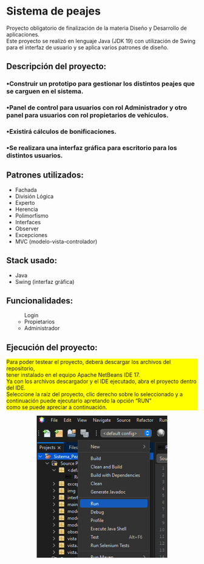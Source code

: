 
<h1> Sistema de peajes </h1>

<p> Proyecto obligatorio de finalización de la materia Diseño y Desarrollo de aplicaciones.<br>
 Este proyecto se realizó en lenguaje Java (JDK 19) con utilización de Swing para el interfaz de usuario y se aplica varios patrones de diseño.
</p>

<h2> Descripción del proyecto:</h2>
<h3> •Construir un prototipo para gestionar los distintos peajes que se carguen en el sistema.
<h3> •Panel de control para usuarios con rol Administrador y otro panel para usuarios con rol propietarios de vehículos.
<h3> •Existirá cálculos de bonificaciones.
<h3> •Se realizara una interfaz gráfica para escritorio para los distintos usuarios.


<h2> Patrones utilizados:</h2>
<ul>
    <li>Fachada</li>
    <li>División Lógica</li>
    <li>Experto</li>
    <li>Herencia</li>
    <li>Polimorfismo</li>
    <li>Interfaces</li>
    <li>Observer</li>
    <li>Excepciones</li>
    <li>MVC (modelo-vista-controlador)</li>
</ul>
<h2>Stack usado:</h2>
<ul>
 <li>Java</li>
 <li>Swing (interfaz gráfica)</li>
</ul>


<h2>Funcionalidades:</h2>
    <ul>
        <ul>Login
        <li>Propietarios</li>
        <li>Administrador</li>
        </ul>
</ul>

<h2> Ejecución del proyecto:</h2>
    <p style="background-color: yellow;">Para poder testear el proyecto, deberá descargar los archivos del repositorio,<br>
    tener instalado en el equipo Apache NetBeans IDE 17.<br>
    Ya con los archivos descargador y el IDE ejecutado, abra el proyecto dentro del IDE. <br>
    Seleccione la raíz del proyecto, clic derecho sobre lo seleccionado y a continuación puede ejecutarlo apretando la opción “RUN”  <br>
    como se puede apreciar a continuación.

<div id="run" align="center">
<img src="./img/runProject.PNG" >
</div>

